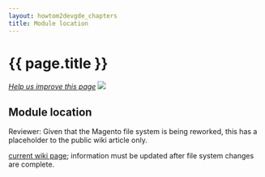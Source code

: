 ```yaml
---
layout: howtom2devgde_chapters
title: Module location
--- 
```

 
<h1 id="m2devgde-mod-loc">{{ page.title }}</h1>

<p><a href="{{ site.githuburl }}architecture/holding-pen/module-location.md" target="_blank"><em>Help us improve this page</em></a>&nbsp;<img src="{{ site.baseurl }}common/images/newWindow.gif"/></p>

<h2 id="m2devgde-bootstrap">Module location</h2>

<p class="q">Reviewer: Given that the Magento file system is being reworked, this has a placeholder to the public wiki article only.</p>

<a href="https://wiki.magento.com/display/MAGE2DOC/Conventional+Location+of+Custom+Modules">current wiki page</a>; information must be updated after file system changes are complete</a>.
